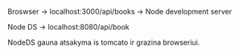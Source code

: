 Broswser -> localhost:3000/api/books -> Node development server 

Node DS -> localhost:8080/api/book

NodeDS gauna atsakyma is tomcato ir grazina browseriui.